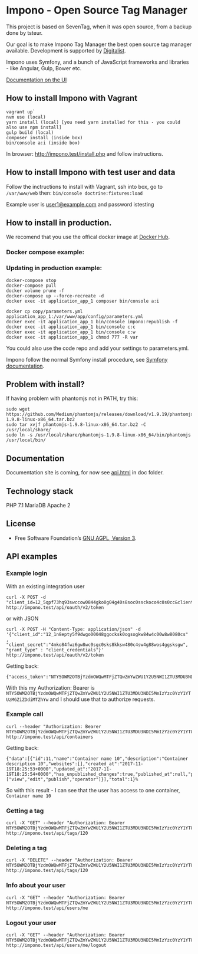# Impono - Open Source Tag Manager

This project is based on SevenTag, when it was open source, from a backup done by tsteur.

Our goal is to make Impono Tag Manager the best open source tag manager available.
Development is supported by [Digitalist](https://digitalist.se/).

Impono uses Symfony, and a bunch of JavaScript frameworks and libraries - like Angular, Gulp, Bower etc.

[Documentation on the UI](https://impono.org/how_to_use.html)

## How to install Impono with Vagrant
```
vagrant up`
nvm use (local)
yarn install (local) [you need yarn installed for this - you could also use npm install]
gulp build (local)
composer install (inside box)
bin/console a:i (inside box)
```

In browser: http://impono.test/install.php and follow instructions.

## How to install Impono with test user and data

Follow the inctructions to install with Vagrant, ssh into box, go to `/var/www/web` then:
```bin/console doctrine:fixtures:load```

Example user is user1@example.com and password istesting

## How to install in production.
We recomend that you use the offical docker image at [Docker Hub](https://hub.docker.com/r/digitalist/impono/).


### Docker compose example:

### Updating in production example:
```
docker-compose stop
docker-compose pull
docker volume prune -f
docker-compose up --force-recreate -d
docker exec -it application_app_1 composer bin/console a:i

docker cp copy/parameters.yml application_app_1:/var/www/app/config/parameters.yml
docker exec -it application_app_1 bin/console impono:republish -f
docker exec -it application_app_1 bin/console c:c
docker exec -it application_app_1 bin/console c:w
docker exec -it application_app_1 chmod 777 -R var
```

You could also use the code repo and add your settings to parameters.yml.

Impono follow the normal Symfony install procedure, see [Symfony documentation](https://symfony.com/doc/3.4/deployment.html).

## Problem with install?
If having problem with phantomjs not in PATH, try this:
```
sudo wget  https://github.com/Medium/phantomjs/releases/download/v1.9.19/phantomjs-1.9.8-linux-x86_64.tar.bz2
sudo tar xvjf phantomjs-1.9.8-linux-x86_64.tar.bz2 -C /usr/local/share/
sudo ln -s /usr/local/share/phantomjs-1.9.8-linux-x86_64/bin/phantomjs /usr/local/bin/
```

## Documentation
Documentation site is coming, for now see [api.html](..doc/api.html) in doc folder.

## Technology stack
PHP 7.1
MariaDB
Apache 2

## License
- Free Software Foundation’s [GNU AGPL, Version 3](LICENSE).


## API examples

### Example login
With an existing integration user

```
curl -X POST -d "client_id=12_5qpf73hq93swccow0844gko0g04g40s8soc0ssckoco4c0s0cc&client_secret=5rpg2t9bszs4g4o44gksgw8ggc8coo8408s080ko8kcgcwcggs&grant_type=client_credentials" http://impono.test/api/oauth/v2/token
```

or with JSON

```
curl -X POST -H "Content-Type: application/json" -d '{"client_id":"12_1n8epty5f9dwgo00048ggocksk0ogsogkw84w4c00w8w8080cs" , "client_secret":"4mko84fwz6gw8wc0sgc0sks8kksw480c4sw4g88wos4ggsksgw", "grant_type" : "client_credentials"}' http://impono.test/api/oauth/v2/token

```

Getting back:
```
{"access_token":"NTY5OWM2OTBjYzdmOWQwMTFjZTQwZmYwZWU1Y2U5NWI1ZTU3MDU3NDI5MmIzYzc0YzY1YTUzMGZiZDdiMTZhYw","expires_in":3600,"token_type":"bearer","scope":"user"}%   
```

With this my Authorization: Bearer is `NTY5OWM2OTBjYzdmOWQwMTFjZTQwZmYwZWU1Y2U5NWI1ZTU3MDU3NDI5MmIzYzc0YzY1YTUzMGZiZDdiMTZhYw` and I should use that to authorize requests.

### Example call

```
curl --header "Authorization: Bearer NTY5OWM2OTBjYzdmOWQwMTFjZTQwZmYwZWU1Y2U5NWI1ZTU3MDU3NDI5MmIzYzc0YzY1YTUzMGZiZDdiMTZhYw" http://impono.test/api/containers
```

Getting back:

```
{"data":[{"id":11,"name":"Container name 10","description":"Container description 10","websites":[],"created_at":"2017-11-19T18:25:53+0000","updated_at":"2017-11-19T18:25:54+0000","has_unpublished_changes":true,"published_at":null,"permissions":["view","edit","publish","operator"]}],"total":1}%
```

So with this result - I can see that the user has access to one container, `Container name 10`

### Getting a tag

```
curl -X "GET" --header "Authorization: Bearer NTY5OWM2OTBjYzdmOWQwMTFjZTQwZmYwZWU1Y2U5NWI1ZTU3MDU3NDI5MmIzYzc0YzY1YTUzMGZiZDdiMTZhYw" http://impono.test/api/tags/120
```

### Deleting a tag

```
curl -X "DELETE" --header "Authorization: Bearer NTY5OWM2OTBjYzdmOWQwMTFjZTQwZmYwZWU1Y2U5NWI1ZTU3MDU3NDI5MmIzYzc0YzY1YTUzMGZiZDdiMTZhYw" http://impono.test/api/tags/120
```

### Info about your user

```
curl -X "GET" --header "Authorization: Bearer NTY5OWM2OTBjYzdmOWQwMTFjZTQwZmYwZWU1Y2U5NWI1ZTU3MDU3NDI5MmIzYzc0YzY1YTUzMGZiZDdiMTZhYw" http://impono.test/api/users/me
```

### Logout your user

```
curl -X "GET" --header "Authorization: Bearer NTY5OWM2OTBjYzdmOWQwMTFjZTQwZmYwZWU1Y2U5NWI1ZTU3MDU3NDI5MmIzYzc0YzY1YTUzMGZiZDdiMTZhYw" http://impono.test/api/users/me/logout
```
